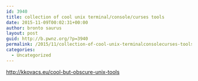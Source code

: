 ```yaml
---
id: 3940
title: collection of cool unix terminal/console/curses tools
date: 2015-11-09T00:02:31+00:00
author: bronto saurus
layout: post
guid: http://b.pwnz.org/?p=3940
permalink: /2015/11/collection-of-cool-unix-terminalconsolecurses-tools/
categories:
  - Uncategorized
---
```

<http://kkovacs.eu/cool-but-obscure-unix-tools>